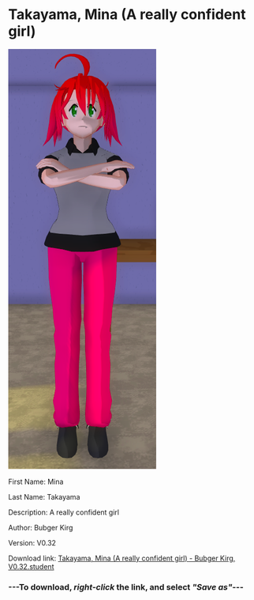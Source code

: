 # Takayama, Mina (A really confident girl)

<img src = "https://raw.githubusercontent.com/Arbiter1223/Daigaku-Gurashi-Custom-Students/master/Students/Files/Takayama%2C%20Mina%20(A%20really%20confident%20girl).png">

First Name: Mina

Last Name: Takayama

Description: A really confident girl

Author: Bubger Kirg

Version: V0.32

Download link: <a href="https://raw.githubusercontent.com/Arbiter1223/Daigaku-Gurashi-Custom-Students/master/Students/Files/Takayama%2C%20Mina%20(A%20really%20confident%20girl)%20-%20Bubger%20Kirg%2C%20V0.32.student">Takayama, Mina (A really confident girl) - Bubger Kirg, V0.32.student</a>

### ---**To download, _right-click_ the link, and select _"Save as"_**---
